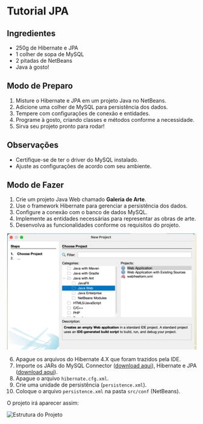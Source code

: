 # Tutorial JPA

## Ingredientes

- 250g de Hibernate e JPA  
- 1 colher de sopa de MySQL  
- 2 pitadas de NetBeans  
- Java à gosto!

## Modo de Preparo

1. Misture o Hibernate e JPA em um projeto Java no NetBeans.
2. Adicione uma colher de MySQL para persistência dos dados.
3. Tempere com configurações de conexão e entidades.
4. Programe à gosto, criando classes e métodos conforme a necessidade.
5. Sirva seu projeto pronto para rodar!

## Observações

- Certifique-se de ter o driver do MySQL instalado.
- Ajuste as configurações de acordo com seu ambiente.

## Modo de Fazer

1. Crie um projeto Java Web chamado **Galeria de Arte**.
2. Use o framework Hibernate para gerenciar a persistência dos dados.
3. Configure a conexão com o banco de dados MySQL.
4. Implemente as entidades necessárias para representar as obras de arte.
5. Desenvolva as funcionalidades conforme os requisitos do projeto.


![Descrição da imagem](foto.png)

6. Apague os arquivos do Hibernate 4.X que foram trazidos pela IDE.
7. Importe os JARs do MySQL Connector ([download aqui](https://dev.mysql.com/downloads/connector/j/)), Hibernate e JPA ([download aqui](https://hibernate.org/orm/releases/5.4/)).
8. Apague o arquivo `hibernate.cfg.xml`.
9. Crie uma unidade de persistência (`persistence.xml`).
10. Coloque o arquivo `persistence.xml` na pasta `src/conf` (NetBeans).

O projeto irá aparecer assim:

![Estrutura do Projeto](C:\Users\Aluno\Pictures\IMG/FOTO2.png)
